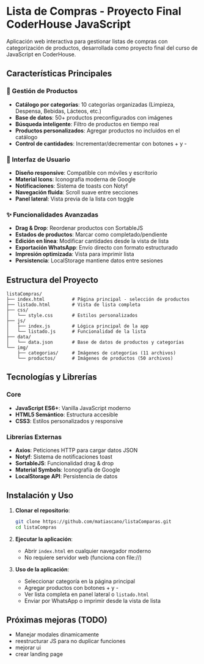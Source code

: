# Lista de Compras - Proyecto Final CoderHouse JavaScript

Aplicación web interactiva para gestionar listas de compras con categorización de productos, desarrollada como proyecto final del curso de JavaScript en CoderHouse.

## Características Principales

### 🛒 Gestión de Productos

- **Catálogo por categorías**: 10 categorías organizadas (Limpieza, Despensa, Bebidas, Lácteos, etc.)
- **Base de datos**: 50+ productos preconfigurados con imágenes
- **Búsqueda inteligente**: Filtro de productos en tiempo real
- **Productos personalizados**: Agregar productos no incluidos en el catálogo
- **Control de cantidades**: Incrementar/decrementar con botones + y -

### 📱 Interfaz de Usuario

- **Diseño responsive**: Compatible con móviles y escritorio
- **Material Icons**: Iconografía moderna de Google
- **Notificaciones**: Sistema de toasts con Notyf
- **Navegación fluida**: Scroll suave entre secciones
- **Panel lateral**: Vista previa de la lista con toggle

### ✨ Funcionalidades Avanzadas

- **Drag & Drop**: Reordenar productos con SortableJS
- **Estados de productos**: Marcar como completado/pendiente
- **Edición en línea**: Modificar cantidades desde la vista de lista
- **Exportación WhatsApp**: Envío directo con formato estructurado
- **Impresión optimizada**: Vista para imprimir lista
- **Persistencia**: LocalStorage mantiene datos entre sesiones

## Estructura del Proyecto

```
listaCompras/
├── index.html          # Página principal - selección de productos
├── listado.html        # Vista de lista completa
├── css/
│   └── style.css       # Estilos personalizados
├── js/
│   ├── index.js        # Lógica principal de la app
│   └── listado.js      # Funcionalidad de la lista
├── data/
│   └── data.json       # Base de datos de productos y categorías
└── img/
    ├── categorias/     # Imágenes de categorías (11 archivos)
    └── productos/      # Imágenes de productos (50 archivos)
```

## Tecnologías y Librerías

### Core

- **JavaScript ES6+**: Vanilla JavaScript moderno
- **HTML5 Semántico**: Estructura accesible
- **CSS3**: Estilos personalizados y responsive

### Librerías Externas

- **Axios**: Peticiones HTTP para cargar datos JSON
- **Notyf**: Sistema de notificaciones toast
- **SortableJS**: Funcionalidad drag & drop
- **Material Symbols**: Iconografía de Google
- **LocalStorage API**: Persistencia de datos

## Instalación y Uso

1. **Clonar el repositorio**:

   ```bash
   git clone https://github.com/matiascano/listaComparas.git
   cd listaCompras
   ```

2. **Ejecutar la aplicación**:

   - Abrir `index.html` en cualquier navegador moderno
   - No requiere servidor web (funciona con file://)

3. **Uso de la aplicación**:
   - Seleccionar categoría en la página principal
   - Agregar productos con botones + y -
   - Ver lista completa en panel lateral o `listado.html`
   - Enviar por WhatsApp o imprimir desde la vista de lista

## Próximas mejoras (TODO)

- Manejar modales dinamicamente
- reestructurar JS para no duplicar funciones
- mejorar ui
- crear landing page
